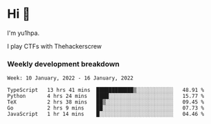 # Hi 👋

I'm yu1hpa.

I play CTFs with Thehackerscrew

### Weekly development breakdown

<!--START_SECTION:waka-->
```text
Week: 10 January, 2022 - 16 January, 2022

TypeScript   13 hrs 41 mins  ████████████▒░░░░░░░░░░░░   48.91 % 
Python       4 hrs 24 mins   ████░░░░░░░░░░░░░░░░░░░░░   15.77 % 
TeX          2 hrs 38 mins   ██▒░░░░░░░░░░░░░░░░░░░░░░   09.45 % 
Go           2 hrs 9 mins    ██░░░░░░░░░░░░░░░░░░░░░░░   07.73 % 
JavaScript   1 hr 14 mins    █░░░░░░░░░░░░░░░░░░░░░░░░   04.46 % 
```
<!--END_SECTION:waka-->

